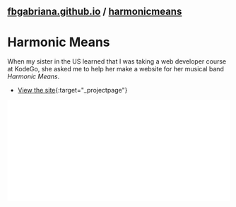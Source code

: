 ## [fbgabriana.github.io](/ "Bamm's KodeGo Repository") / [harmonicmeans](/harmonicmeans/)

# Harmonic Means

When my sister in the US learned that I was taking a web developer course at KodeGo, she asked me to help her make a website for her musical band _Harmonic Means_.

* [View the site](home.html){:target="_projectpage"}

![screenshot](screenshot.svg)

